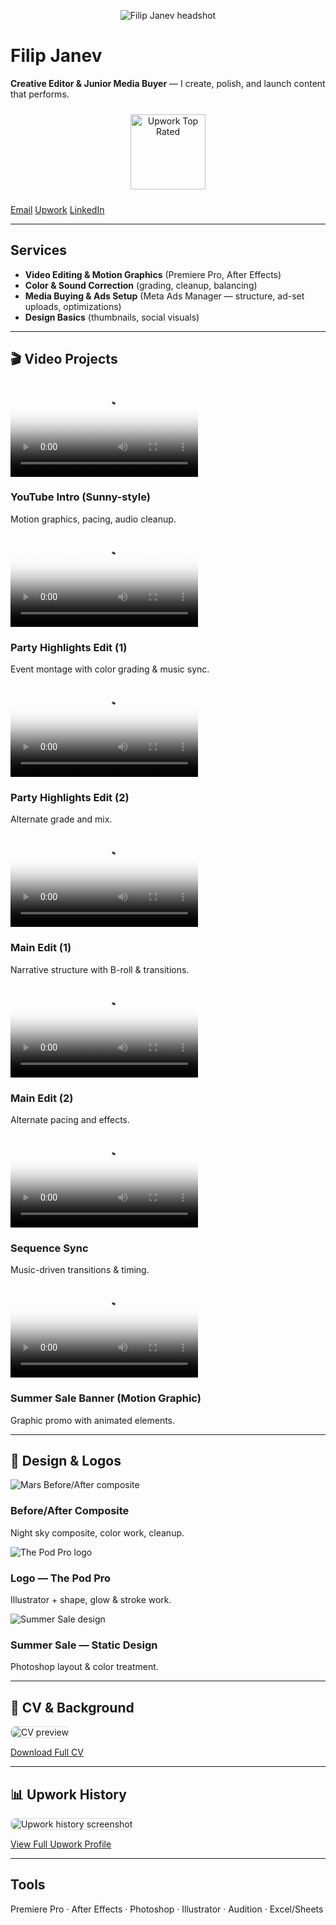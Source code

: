 <link rel="stylesheet" href="/assets/style.css">

<p align="center"><img src="/assets/headshot.jpg" alt="Filip Janev headshot" class="headshot"></p>

# Filip Janev
**Creative Editor & Junior Media Buyer** — I create, polish, and launch content that performs.

<p align="center">
  <img src="/assets/toprated.png" alt="Upwork Top Rated" style="width:120px; margin:10px auto;">
</p>

<div class="btns">
  <a class="btn" href="mailto:fjanev996@gmail.com">Email</a>
  <a class="btn" href="https://www.upwork.com/freelancers/~016c8e482f2485cc4b" target="_blank">Upwork</a>
  <a class="btn" href="https://www.linkedin.com/in/filip-janev-458402169/" target="_blank">LinkedIn</a>
</div>

---

## Services
- **Video Editing & Motion Graphics** (Premiere Pro, After Effects)
- **Color & Sound Correction** (grading, cleanup, balancing)
- **Media Buying & Ads Setup** (Meta Ads Manager — structure, ad-set uploads, optimizations)
- **Design Basics** (thumbnails, social visuals)

---

## 🎬 Video Projects

<div class="grid">

<!-- YT Intro -->
<div class="card">
  <div class="video">
    <video controls preload="metadata" poster="/assets/yt-intro.jpg">
      <source src="/assets/yt-intro.mp4" type="video/mp4">
    </video>
  </div>
  <h3>YouTube Intro (Sunny-style)</h3>
  <p class="meta">Motion graphics, pacing, audio cleanup.</p>
</div>

<!-- Party Highlights (1) -->
<div class="card">
  <div class="video">
    <video controls preload="metadata" poster="/assets/party1.jpg">
      <source src="/assets/party1.mp4" type="video/mp4">
    </video>
  </div>
  <h3>Party Highlights Edit (1)</h3>
  <p class="meta">Event montage with color grading & music sync.</p>
</div>

<!-- Party Highlights (2) -->
<div class="card">
  <div class="video">
    <video controls preload="metadata" poster="/assets/party2.jpg">
      <source src="/assets/party2.mp4" type="video/mp4">
    </video>
  </div>
  <h3>Party Highlights Edit (2)</h3>
  <p class="meta">Alternate grade and mix.</p>
</div>

<!-- Main Edit (1) -->
<div class="card">
  <div class="video">
    <video controls preload="metadata" poster="/assets/main1.jpg">
      <source src="/assets/main1.mp4" type="video/mp4">
    </video>
  </div>
  <h3>Main Edit (1)</h3>
  <p class="meta">Narrative structure with B-roll & transitions.</p>
</div>

<!-- Main Edit (2) -->
<div class="card">
  <div class="video">
    <video controls preload="metadata" poster="/assets/main2.jpg">
      <source src="/assets/main2.mp4" type="video/mp4">
    </video>
  </div>
  <h3>Main Edit (2)</h3>
  <p class="meta">Alternate pacing and effects.</p>
</div>

<!-- Sequence Sync -->
<div class="card">
  <div class="video">
    <video controls preload="metadata" poster="/assets/sequence1.jpg">
      <source src="/assets/sequence1.mp4" type="video/mp4">
    </video>
  </div>
  <h3>Sequence Sync</h3>
  <p class="meta">Music-driven transitions & timing.</p>
</div>

<!-- Summer Sale Banner (motion graphic) -->
<div class="card">
  <div class="video">
    <video controls preload="metadata" poster="/assets/banner-thumb.jpg">
      <source src="/assets/banner.mp4" type="video/mp4">
    </video>
  </div>
  <h3>Summer Sale Banner (Motion Graphic)</h3>
  <p class="meta">Graphic promo with animated elements.</p>
</div>

</div>

---

## 🎨 Design & Logos

<div class="grid">

<div class="card">
  <img src="/assets/mars-beforeafter.jpg" alt="Mars Before/After composite">
  <h3>Before/After Composite</h3>
  <p class="meta">Night sky composite, color work, cleanup.</p>
</div>

<div class="card">
  <img src="/assets/logo-podpro.png" alt="The Pod Pro logo">
  <h3>Logo — The Pod Pro</h3>
  <p class="meta">Illustrator + shape, glow & stroke work.</p>
</div>

<div class="card">
  <img src="/assets/banner-thumb.jpg" alt="Summer Sale design">
  <h3>Summer Sale — Static Design</h3>
  <p class="meta">Photoshop layout & color treatment.</p>
</div>

</div>

---

## 📄 CV & Background
<img src="/assets/cv-sneak.jpg" alt="CV preview" style="max-width:100%; border:1px solid #ddd; border-radius:8px;">
<p><a class="btn" href="/assets/FJ-CV.pdf" target="_blank">Download Full CV</a></p>

---

## 📊 Upwork History
<img src="/assets/upwork-history.jpg" alt="Upwork history screenshot" style="max-width:100%; border:1px solid #ddd; border-radius:8px;">
<p><a class="btn" href="https://www.upwork.com/freelancers/~016c8e482f2485cc4b" target="_blank">View Full Upwork Profile</a></p>

---

## Tools
Premiere Pro · After Effects · Photoshop · Illustrator · Audition · Excel/Sheets
